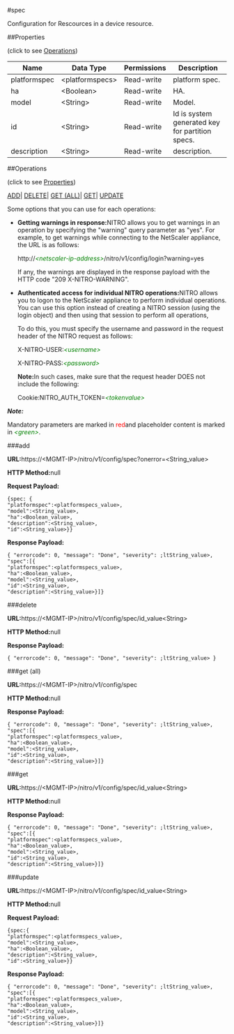 #spec

Configuration for Rescources in a device resource.


##Properties 
<span>(click to see [Operations](#opera))</span>


<table><thead><tr><th>Name</th><th>Data Type</th><th>Permissions</th><th>Description</th></tr></thead><tbody><tr><td>platformspec</td><td>&lt;platformspecs></td><td>Read-write</td><td>platform spec.</td></tr><tr><td>ha</td><td>&lt;Boolean></td><td>Read-write</td><td>HA.</td></tr><tr><td>model</td><td>&lt;String></td><td>Read-write</td><td>Model.</td></tr><tr><td>id</td><td>&lt;String></td><td>Read-write</td><td>Id is system generated key for partition specs.</td></tr><tr><td>description</td><td>&lt;String></td><td>Read-write</td><td>description.</td></tr></tbody></table>
##Operations 
<span>(click to see [Properties](#prope))</span>


[ADD]()| [DELETE](#d)| [GET (ALL)](#get-)| [GET]()| [UPDATE](#u)


Some options that you can use for each operations:
<ul><li><p><b>Getting warnings in response:</b>NITRO allows you to get warnings in an operation by specifying the "warning" query parameter as "yes". For example, to get warnings while connecting to the NetScaler appliance, the URL is as follows:</p><p>http://<span style="color:green;font-style:italic;">&lt;netscaler-ip-address&gt;</span>/nitro/v1/config/login?warning=yes</p><p>If any, the warnings are displayed in the response payload with the HTTP code "209 X-NITRO-WARNING".</p></li><li><p><b>Authenticated access for individual NITRO operations:</b>NITRO allows you to logon to the NetScaler appliance to perform individual operations. You can use this option instead of creating a NITRO session (using the login object) and then using that session to perform all operations,</p><p>To do this, you must specify the username and password in the request header of the NITRO request as follows:</p><p>X-NITRO-USER:<span style="color:green;font-style:italic;">&lt;username&gt;</span></p><p>X-NITRO-PASS:<span style="color:green;font-style:italic;">&lt;password&gt;</span></p><p><b>Note:</b>In such cases, make sure that the request header DOES not include the following:</p><p>Cookie:NITRO_AUTH_TOKEN=<span style="color:green;font-style:italic;">&lt;tokenvalue&gt;</span></p></li></ul>



***Note:*** 
Mandatory parameters are marked in <span style="color:#FF0000;">red</span>and placeholder content is marked in <span style="color:green;font-style:italic">&lt;green&gt;</span>.

###add



<b>URL:</b>https://&lt;MGMT-IP&gt;/nitro/v1/config/spec?onerror=&lt;String_value&gt;
<b>HTTP Method:</b>null
<b>Request Payload: </b>```{spec: {"platformspec":<platformspecs_value>,"model":<String_value>,"ha":<Boolean_value>,"description":<String_value>,"id":<String_value>}}```
<b>Response Payload: </b>```{ "errorcode": 0, "message": "Done", "severity": ;ltString_value>, "spec":[{"platformspec":<platformspecs_value>,"ha":<Boolean_value>,"model":<String_value>,"id":<String_value>,"description":<String_value>}]}```



###delete



<b>URL:</b>https://&lt;MGMT-IP&gt;/nitro/v1/config/spec/id_value&lt;String&gt;
<b>HTTP Method:</b>null
<b>Response Payload: </b>```{ "errorcode": 0, "message": "Done", "severity": ;ltString_value> }```



###get (all)



<b>URL:</b>https://&lt;MGMT-IP&gt;/nitro/v1/config/spec
<b>HTTP Method:</b>null
<b>Response Payload: </b>```{ "errorcode": 0, "message": "Done", "severity": ;ltString_value>, "spec":[{"platformspec":<platformspecs_value>,"ha":<Boolean_value>,"model":<String_value>,"id":<String_value>,"description":<String_value>}]}```



###get



<b>URL:</b>https://&lt;MGMT-IP&gt;/nitro/v1/config/spec/id_value&lt;String&gt;
<b>HTTP Method:</b>null
<b>Response Payload: </b>```{ "errorcode": 0, "message": "Done", "severity": ;ltString_value>, "spec":[{"platformspec":<platformspecs_value>,"ha":<Boolean_value>,"model":<String_value>,"id":<String_value>,"description":<String_value>}]}```



###update



<b>URL:</b>https://&lt;MGMT-IP&gt;/nitro/v1/config/spec/id_value&lt;String&gt;
<b>HTTP Method:</b>null
<b>Request Payload: </b>```{spec:{"platformspec":<platformspecs_value>,"model":<String_value>,"ha":<Boolean_value>,"description":<String_value>,"id":<String_value>}}```
<b>Response Payload: </b>```{ "errorcode": 0, "message": "Done", "severity": ;ltString_value>, "spec":[{"platformspec":<platformspecs_value>,"ha":<Boolean_value>,"model":<String_value>,"id":<String_value>,"description":<String_value>}]}```



